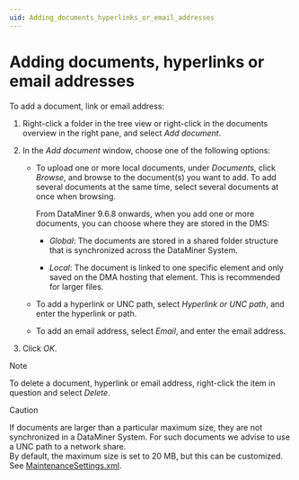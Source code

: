 ```yaml
---
uid: Adding_documents_hyperlinks_or_email_addresses
---
```


# Adding documents, hyperlinks or email addresses

To add a document, link or email address:

1. Right-click a folder in the tree view or right-click in the documents overview in the right pane, and select *Add document*.

2. In the *Add document* window, choose one of the following options:

    - To upload one or more local documents, under *Documents*, click *Browse*, and browse to the document(s) you want to add. To add several documents at the same time, select several documents at once when browsing.

        From DataMiner 9.6.8 onwards, when you add one or more documents, you can choose where they are stored in the DMS:

        - *Global*: The documents are stored in a shared folder structure that is synchronized across the DataMiner System.

        - *Local*: The document is linked to one specific element and only saved on the DMA hosting that element. This is recommended for larger files.

    - To add a hyperlink or UNC path, select *Hyperlink or UNC path*, and enter the hyperlink or path.

    - To add an email address, select *Email*, and enter the email address.

3. Click *OK*.

> [!NOTE]
> To delete a document, hyperlink or email address, right-click the item in question and select *Delete*.

> [!CAUTION]
> If documents are larger than a particular maximum size, they are not synchronized in a DataMiner System. For such documents we advise to use a UNC path to a network share.<br> By default, the maximum size is set to 20 MB, but this can be customized. See [MaintenanceSettings.xml](xref:MaintenanceSettings_xml#maintenancesettingsxml).
